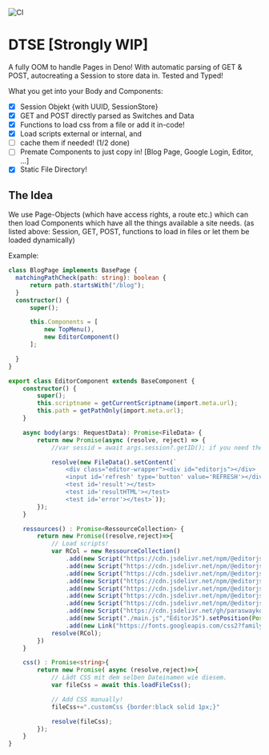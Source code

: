 ![CI](https://github.com/edenprojectde/deno-typescript-server-engine/workflows/CI/badge.svg)

# DTSE [Strongly WIP]

A fully OOM to handle Pages in Deno! With automatic parsing of GET & POST, autocreating a Session to store data in. Tested and Typed!

What you get into your Body and Components:

- [X] Session Objekt {with UUID, SessionStore}
- [X] GET and POST directly parsed as Switches and Data
- [X] Functions to load css from a file or add it in-code!
- [X] Load scripts external or internal, and 
- [ ] cache them if needed! (1/2 done)
- [ ] Premate Components to just copy in! [Blog Page, Google Login, Editor, ...]
- [X] Static File Directory!

## The Idea

We use Page-Objects (which have access rights, a route etc.) which can then load Components which have all the things available a site needs. (as listed above: Session, GET, POST, functions to load in files or let them be loaded dynamically)

Example:
```ts
class BlogPage implements BasePage {
  matchingPathCheck(path: string): boolean {
      return path.startsWith("/blog");
  }
  constructor() {
      super();

      this.Components = [
          new TopMenu(),
          new EditorComponent()
      ];

  }
}

export class EditorComponent extends BaseComponent {
    constructor() {
        super();
        this.scriptname = getCurrentScriptname(import.meta.url);
        this.path = getPathOnly(import.meta.url);
    }

    async body(args: RequestData): Promise<FileData> {
        return new Promise(async (resolve, reject) => {
            //var sessid = await args.session?.getID(); if you need the ID!

            resolve(new FileData().setContent(`
                <div class="editor-wrapper"><div id="editorjs"></div>
                <input id='refresh' type='button' value='REFRESH'></div>
                <test id='result'></test>
                <test id='resultHTML'></test>
                <test id='error'></test>`));
        });
    }

    ressources() : Promise<RessourceCollection> {
        return new Promise((resolve,reject)=>{
            // Load scripts!
            var RCol = new RessourceCollection()
                .add(new Script("https://cdn.jsdelivr.net/npm/@editorjs/editorjs@latest","EditorJS"))
                .add(new Script("https://cdn.jsdelivr.net/npm/@editorjs/header@latest","EditorJS"))
                .add(new Script("https://cdn.jsdelivr.net/npm/@editorjs/quote@latest","EditorJS"))
                .add(new Script("https://cdn.jsdelivr.net/npm/@editorjs/checklist@latest","EditorJS"))
                .add(new Script("https://cdn.jsdelivr.net/npm/@editorjs/marker@latest","EditorJS"))
                .add(new Script("https://cdn.jsdelivr.net/npm/@editorjs/warning@latest","EditorJS"))
                .add(new Script("https://cdn.jsdelivr.net/npm/@editorjs/table@latest","EditorJS"))
                .add(new Script("https://cdn.jsdelivr.net/gh/paraswaykole/editor-js-code@latest/dist/bundle.js","EditorJS"))
                .add(new Script("./main.js","EditorJS").setPosition(Position.BodyBottom))
                .add(new Link("https://fonts.googleapis.com/css2?family=Open+Sans&display=swap","stylesheet"))
            resolve(RCol);
        })
    }

    css() : Promise<string>{
        return new Promise( async (resolve,reject)=>{
            // Lädt CSS mit dem selben Dateinamen wie diesem.
            var fileCss = await this.loadFileCss();

            // Add CSS manually!
            fileCss+=".customCss {border:black solid 1px;}"

            resolve(fileCss);
        });
    }
}
```
